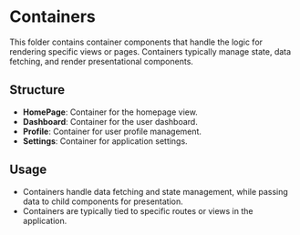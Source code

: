# Containers

This folder contains container components that handle the logic for rendering specific views or pages. Containers typically manage state, data fetching, and render presentational components.

## Structure

- **HomePage**: Container for the homepage view.
- **Dashboard**: Container for the user dashboard.
- **Profile**: Container for user profile management.
- **Settings**: Container for application settings.

## Usage

- Containers handle data fetching and state management, while passing data to child components for presentation.
- Containers are typically tied to specific routes or views in the application.
